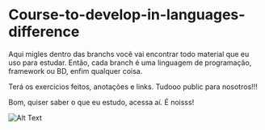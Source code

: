 # Course-to-develop-in-languages-difference
Aqui migles dentro das branchs você vai encontrar todo material que eu uso para estudar. 
Então, cada branch é uma linguagem de programação, framework ou BD, enfim qualquer coisa. 

Terá os exercicios feitos, anotações e links. 
Tudooo public para nosotros!!!

Bom, quiser saber o que eu estudo, acessa aí. 
É noisss!

![Alt Text](https://media.giphy.com/media/vFKqnCdLPNOKc/giphy.gif)
